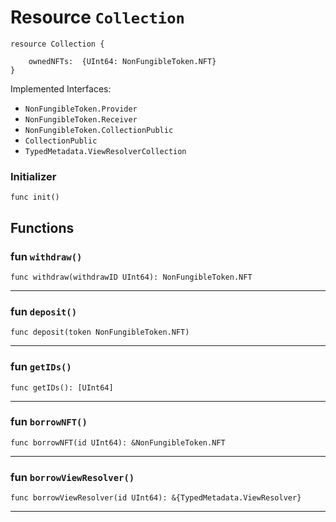 # Resource `Collection`

```cadence
resource Collection {

    ownedNFTs:  {UInt64: NonFungibleToken.NFT}
}
```


Implemented Interfaces:
  - `NonFungibleToken.Provider`
  - `NonFungibleToken.Receiver`
  - `NonFungibleToken.CollectionPublic`
  - `CollectionPublic`
  - `TypedMetadata.ViewResolverCollection`


### Initializer

```cadence
func init()
```


## Functions

### fun `withdraw()`

```cadence
func withdraw(withdrawID UInt64): NonFungibleToken.NFT
```

---

### fun `deposit()`

```cadence
func deposit(token NonFungibleToken.NFT)
```

---

### fun `getIDs()`

```cadence
func getIDs(): [UInt64]
```

---

### fun `borrowNFT()`

```cadence
func borrowNFT(id UInt64): &NonFungibleToken.NFT
```

---

### fun `borrowViewResolver()`

```cadence
func borrowViewResolver(id UInt64): &{TypedMetadata.ViewResolver}
```

---

